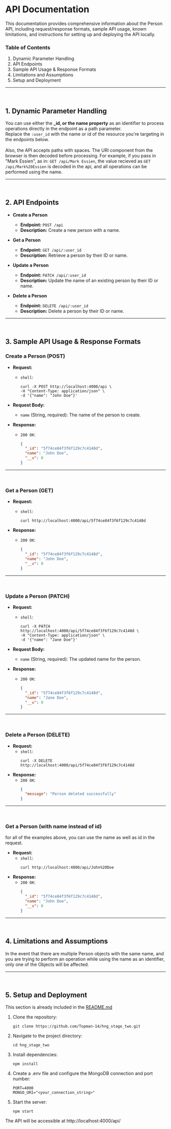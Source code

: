 # API Documentation

This documentation provides comprehensive information about the Person API, including request/response formats, sample API usage, known limitations, and instructions for setting up and deploying the API locally.

### Table of Contents

1. Dynamic Parameter Handling
2. API Endpoints
4. Sample API Usage & Response Formats
5. Limitations and Assumptions
6. Setup and Deployment

---
<br>

## 1. Dynamic Parameter Handling
You can use either the **_id, or the name property** as an identifier to process operations directly in the endpoint as a path parameter.
<br>
Replace the `:user_id` with the name or id of the resource you're targeting in the endpoints below.
<br><br>
Also, the API accepts paths with spaces. The URI component from the browser is then decoded before processing. For example, if you pass in "Mark Essien", as in:
`GET /api/Mark Essien`, the value recieved as `GET /api/Mark%20Essien` is decoded in the api, and all operations can be performed using the name.

---
<br>

## 2. API Endpoints

- **Create a Person**
  - **Endpoint:** `POST /api`
  - **Description:** Create a new person with a name.

- **Get a Person**
  - **Endpoint:** `GET /api/:user_id`
  - **Description:** Retrieve a person by their ID or name.

- **Update a Person**
  - **Endpoint:** `PATCH /api/:user_id`
  - **Description:** Update the name of an existing person by their ID or name.

- **Delete a Person**
  - **Endpoint:** `DELETE /api/:user_id`
  - **Description:** Delete a person by their ID or name.

---
<br>

## 3. Sample API Usage & Response Formats

### Create a Person (POST)
- **Request:**
  - `shell`:
      ```shell
      curl -X POST http://localhost:4000/api \
      -H "Content-Type: application/json" \
      -d '{"name": "John Doe"}'
      ```
    
- **Request Body:**
  - `name` (String, required): The name of the person to create.

- **Response:**
  - `200 OK`:
    ```json
    {
      "_id": "5f74ce84f3f6f129c7c4148d",
      "name": "John Doe",
      "__v": 0
    }
    ```
---
<br>

### Get a Person (GET)
- **Request:**
  - `shell`:
      ```shell
      curl http://localhost:4000/api/5f74ce84f3f6f129c7c4148d
      ```

- **Response:**
  - `200 OK`:
    ```json
    {
      "_id": "5f74ce84f3f6f129c7c4148d",
      "name": "John Doe",
      "__v": 0
    }
    ```
---
<br>

### Update a Person (PATCH)
- **Request:**
  - `shell`:
      ```shell
      curl -X PATCH http://localhost:4000/api/5f74ce84f3f6f129c7c4148d \
      -H "Content-Type: application/json" \
      -d '{"name": "Jane Doe"}'
      ```
- **Request Body:**
  - `name` (String, required): The updated name for the person.

- **Response:**
  - `200 OK`:
    ```json
    {
      "_id": "5f74ce84f3f6f129c7c4148d",
      "name": "Jane Doe",
      "__v": 0
    }
    ```
---
<br>


### Delete a Person (DELETE)
- **Request:**
  - `shell`:
      ```shell
      curl -X DELETE http://localhost:4000/api/5f74ce84f3f6f129c7c4148d
      ```
- **Response:**
  - `200 OK`:
    ```json
    {
      "message": "Person deleted successfully"
    }
    ```
---
<br>

### Get a Person (with name instead of id) 
for all of the examples above, you can use the name as well as id in the request.
- **Request:**
  - `shell`:
      ```shell
      curl http://localhost:4000/api/John%20Doe
      ```
- **Response:**
  - `200 OK`:
    ```json
    {
      "_id": "5f74ce84f3f6f129c7c4148d",
      "name": "John Doe",
      "__v": 0
    }
    ```
---
<br>

## 4. Limitations and Assumptions
In the event that there are multiple Person objects with the same name, and you are trying to perform an operation while using the name as an identifier, only one of the Objects will be affected.

 ---
<br>

## 5. Setup and Deployment
This section is already included in the [README.md](https://github.com/Topman-14/hng_stage_two/blob/main/README.md)

1. Clone the repository:
   
    ```
   git clone https://github.com/Topman-14/hng_stage_two.git
2. Navigate to the project directory:
   
    ```
    cd hng_stage_two
3. Install dependencies:
   
   ```
   npm install
4. Create a .env file and configure the MongoDB connection and port number:
   
    ```.env
    PORT=4000
    MONGO_URI="<your_connection_string>"
5. Start the server:
   ```shell
   npm start

The API will be accessible at http://localhost:4000/api/
